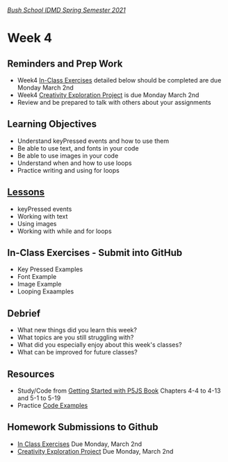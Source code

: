 [_Bush School IDMD Spring Semester 2021_](https://chandrunarayan.github.io/idmd/)

# Week 4

## Reminders and Prep Work
* Week4 [In-Class Exercises](code/readme.md) detailed below should be completed are due Monday March 2nd
* Week4 [Creativity Exploration Project](homework/creativity-exploration.md) is due Monday March 2nd
* Review and be prepared to talk with others about your assignments 

## Learning Objectives
* Understand keyPressed events and how to use them
* Be able to use text, and fonts in your code
* Be able to use images in your code
* Understand when and how to use loops
* Practice writing and using for loops

## [Lessons](plan.md)
* keyPressed events
* Working with text
* Using images
* Working with while and for loops

## In-Class Exercises - Submit into GitHub
* Key Pressed Examples
* Font Example
* Image Example
* Looping Exaamples

## Debrief
* What new things did you learn this week?
* What topics are you still struggling with?
* What did you especially enjoy about this week's classes?
* What can be improved for future classes?

## Resources
* Study/Code from [Getting Started with P5JS Book](https://drive.google.com/drive/u/2/folders/15GK0VESxqTvYGst9EtvILshb0MGlO4c5) Chapters 4-4 to 4-13 and 5-1 to 5-19
* Practice [Code Examples](code)

## Homework Submissions to Github
* [In Class Exercises](code/readme.md) Due Monday, March 2nd
* [Creativity Exploration Project](homework/creativity-exploration.md) Due Monday, March 2nd